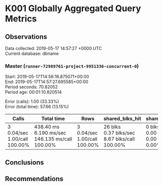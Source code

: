 # K001 Globally Aggregated Query Metrics

## Observations ##
Data collected: 2019-05-17 14:57:27 +0000 UTC  
Current database: dbname  



### Master (`runner-72989761-project-9951336-concurrent-0`) ###
Start: 2019-05-17T14:56:16.875071+00:00  
End: 2019-05-17T14:57:27.695585+00:00  
Period seconds: 70.82052  
Period age: 00:01:10.820514  

Error (calls): 1.00 (33.33%)  
Error (total time): 57.66 (13.15%)

| Calls | Total&nbsp;time | Rows | shared_blks_hit | shared_blks_read | shared_blks_dirtied | shared_blks_written | blk_read_time | blk_write_time | kcache_reads | kcache_writes | kcache_user_time_ms | kcache_system_time |
|-------|------------|------|-----------------|------------------|---------------------|---------------------|---------------|----------------|--------------|---------------|---------------------|--------------------|
|3<br/>0.04/sec<br/>1.00/call<br/>100.00% |438.40&nbsp;ms<br/>6.190&nbsp;ms/sec<br/>146.135&nbsp;ms/call<br/>100.00% |3<br/>0.04/sec<br/>1.00/call<br/>100.00% |26&nbsp;blks<br/>0.37&nbsp;blks/sec<br/>8.67&nbsp;blks/call<br/>100.00% |0&nbsp;blks<br/>0.00&nbsp;blks/sec<br/>0.00&nbsp;blks/call<br/>0.00% |0&nbsp;blks<br/>0.00&nbsp;blks/sec<br/>0.00&nbsp;blks/call<br/>0.00% |0&nbsp;blks<br/>0.00&nbsp;blks/sec<br/>0.00&nbsp;blks/call<br/>0.00% |0.00&nbsp;ms<br/>0.000&nbsp;ms/sec<br/>0.000&nbsp;ms/call<br/>0.00% |0.00&nbsp;ms<br/>0.000&nbsp;ms/sec<br/>0.000&nbsp;ms/call<br/>0.00% |0.00&nbsp;bytes<br/>0.00&nbsp;bytes/sec<br/>0.00&nbsp;bytes/call<br/>0.00% |0.00&nbsp;bytes<br/>0.00&nbsp;bytes/sec<br/>0.00&nbsp;bytes/call<br/>0.00% |0.00&nbsp;ms<br/>0.000&nbsp;ms/sec<br/>0.000&nbsp;ms/call<br/>0.00% |0.00&nbsp;ms<br/>0.000&nbsp;ms/sec<br/>0.000&nbsp;ms/call<br/>0.00%|





## Conclusions ##


## Recommendations ##

